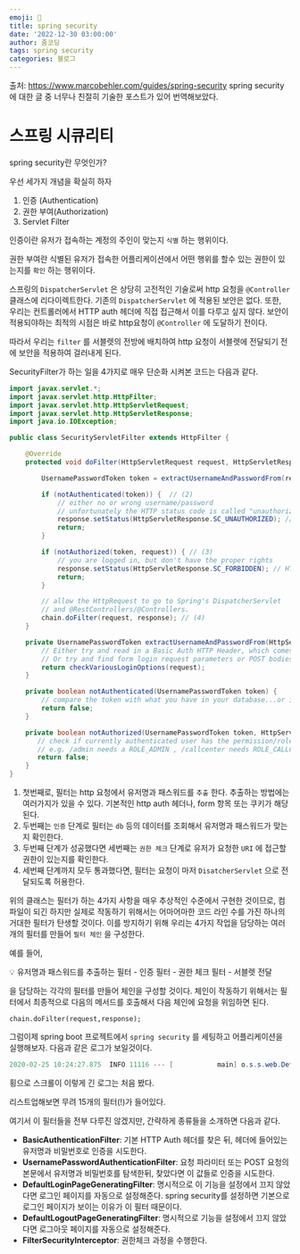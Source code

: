 ```yaml
---
emoji: 🧢
title: spring security
date: '2022-12-30 03:00:00'
author: 줌코딩
tags: spring security 
categories: 블로그
---
```

출처: https://www.marcobehler.com/guides/spring-security
spring security에 대한 글 중 너무나 친절히 기술한 포스트가 있어 번역해보았다.

# 스프링 시큐리티

spring security란 무엇인가?

우선 세가지 개념을 확실히 하자

1. 인증 (Authentication)
2. 권한 부여(Authorization)
3. Servlet Filter

인증이란 유저가 접속하는 계정의 주인이 맞는지 `식별` 하는 행위이다.

권한 부여란 식별된 유저가 접속한 어플리케이션에서 어떤 행위를 할수 있는 권한이 있는지를 `확인` 하는 행위이다.

스프링의 `DispatcherServlet` 은 상당히 고전적인 기술로써 http 요청을 `@Controller` 클래스에 리다이렉트한다. 기존의 `DispatcherServlet` 에 적용된 보안은 없다. 또한, 우리는 컨트롤러에서 HTTP auth 헤더에 직접 접근해서 이를 다루고 싶지 않다. 보안이 적용되야하는 최적의 시점은 바로 http요청이 `@Controller` 에 도달하기 전이다.

따라서 우리는 `filter` 를 서블렛의 전방에 배치하여 http 요청이 서블렛에 전달되기 전에 보안을 적용하여 걸러내게 된다.

SecurityFilter가 하는 일을 4가지로 매우 단순화 시켜본 코드는 다음과 같다.

```java
import javax.servlet.*;
import javax.servlet.http.HttpFilter;
import javax.servlet.http.HttpServletRequest;
import javax.servlet.http.HttpServletResponse;
import java.io.IOException;

public class SecurityServletFilter extends HttpFilter {

    @Override
    protected void doFilter(HttpServletRequest request, HttpServletResponse response, FilterChain chain) throws IOException, ServletException {

        UsernamePasswordToken token = extractUsernameAndPasswordFrom(request);  // (1)

        if (notAuthenticated(token)) {  // (2)
            // either no or wrong username/password
            // unfortunately the HTTP status code is called "unauthorized", instead of "unauthenticated"
            response.setStatus(HttpServletResponse.SC_UNAUTHORIZED); // HTTP 401.
            return;
        }

        if (notAuthorized(token, request)) { // (3)
            // you are logged in, but don't have the proper rights
            response.setStatus(HttpServletResponse.SC_FORBIDDEN); // HTTP 403
            return;
        }

        // allow the HttpRequest to go to Spring's DispatcherServlet
        // and @RestControllers/@Controllers.
        chain.doFilter(request, response); // (4)
    }

    private UsernamePasswordToken extractUsernameAndPasswordFrom(HttpServletRequest request) {
        // Either try and read in a Basic Auth HTTP Header, which comes in the form of user:password
        // Or try and find form login request parameters or POST bodies, i.e. "username=me" & "password="myPass"
        return checkVariousLoginOptions(request);
    }

    private boolean notAuthenticated(UsernamePasswordToken token) {
        // compare the token with what you have in your database...or in-memory...or in LDAP...
        return false;
    }

    private boolean notAuthorized(UsernamePasswordToken token, HttpServletRequest request) {
       // check if currently authenticated user has the permission/role to access this request's /URI
       // e.g. /admin needs a ROLE_ADMIN , /callcenter needs ROLE_CALLCENTER, etc.
       return false;
    }
}
```

1. 첫번째로, 필터는 http 요청에서 유저명과 패스워드를 `추출` 한다. 추출하는 방법에는 여러가지가 있을 수 있다. 기본적인 http auth 헤더나, form 항목 또는 쿠키가 해당된다.
2. 두번째는  `인증` 단계로 필터는 `db` 등의 데이터를 조회해서 유저명과 패스워드가 맞는지 확인한다.
3. 두번째 단계가 성공했다면 세번째는  `권한 체크` 단계로 유저가 요청한 `URI` 에 접근할 권한이 있는지를 확인한다.
4. 세번째 단계까지 모두 통과했다면, 필터는 요청이 마저 `DisatcherServlet` 으로 전달되도록 허용한다.

위의 클래스는 필터가 하는 4가지 사항을 매우 추상적인 수준에서 구현한 것이므로, 컴파일이 되긴 하지만 실제로 작동하기 위해서는 어마어마한 코드 라인 수를 가진 하나의 거대한 필터가 탄생할 것이다. 이를 방지하기 위해 우리는 4가지 작업을 담당하는 여러 개의 필터를 만들어 `필터 체인` 을 구성한다.

예를 들어,

<aside>
💡 유저명과 패스워드를 추출하는 필터 - 인증 필터 - 권한 체크 필터 - 서블렛 전달

</aside>

을 담당하는 각각의 필터를 만들어 체인을 구성할 것이다. 체인이 작동하기 위해서는 필터에서 최종적으로 다음의 메서드를 호출해서 다음 체인에 요청을 위임하면 된다.

`chain.doFilter(request,response);`

그럼이제 spring boot 프로젝트에서 `spring security` 를 세팅하고 어플리케이션을 실행해보자. 다음과 같은 로그가 보일것이다.

```java
2020-02-25 10:24:27.875  INFO 11116 --- [           main] o.s.s.web.DefaultSecurityFilterChain     : Creating filter chain: any request, [org.springframework.security.web.context.request.async.WebAsyncManagerIntegrationFilter@46320c9a, org.springframework.security.web.context.SecurityContextPersistenceFilter@4d98e41b, org.springframework.security.web.header.HeaderWriterFilter@52bd9a27, org.springframework.security.web.csrf.CsrfFilter@51c65a43, org.springframework.security.web.authentication.logout.LogoutFilter@124d26ba, org.springframework.security.web.authentication.UsernamePasswordAuthenticationFilter@61e86192, org.springframework.security.web.authentication.ui.DefaultLoginPageGeneratingFilter@10980560, org.springframework.security.web.authentication.ui.DefaultLogoutPageGeneratingFilter@32256e68, org.springframework.security.web.authentication.www.BasicAuthenticationFilter@52d0f583, org.springframework.security.web.savedrequest.RequestCacheAwareFilter@5696c927, org.springframework.security.web.servletapi.SecurityContextHolderAwareRequestFilter@5f025000, org.springframework.security.web.authentication.AnonymousAuthenticationFilter@5e7abaf7, org.springframework.security.web.session.SessionManagementFilter@681c0ae6, org.springframework.security.web.access.ExceptionTranslationFilter@15639d09, org.springframework.security.web.access.intercept.FilterSecurityInterceptor@4f7be6c8]|
```

횡으로 스크롤이 이렇게 긴 로그는 처음 봤다.

리스트업해보면 무려 15개의 필터(!)가 들어있다.

여기서 이 필터들을 전부 다루진 않겠지만, 간략하게 종류들을 소개하면 다음과 같다.

- **BasicAuthenticationFilter**:  기본 HTTP Auth 헤더를 찾은 뒤, 헤더에 들어있는 유저명과 비밀번호로 인증을 시도한다.
- **UsernamePasswordAuthenticationFilter**: 요청 파라미터 또는 POST 요청의 본문에서 유저명과 비밀번호를 탐색한뒤, 찾았다면 이 값들로 인증을 시도한다.
- **DefaultLoginPageGeneratingFilter**: 명시적으로 이 기능을 설정에서 끄지 않았다면 로그인 페이지를 자동으로 설정해준다. spring security를 설정하면 기본으로 로그인 페이지가 보이는 이유가 이 필터 때문이다.
- **DefaultLogoutPageGeneratingFilter**: 명시적으로 기능을 설정에서 끄지 않았다면 로그아웃 페이지를 자동으로 설정해준다.
- **FilterSecurityInterceptor**: 권한체크 과정을 수행한다.